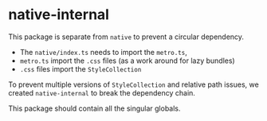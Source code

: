 # native-internal

This package is separate from `native` to prevent a circular dependency.

- The `native/index.ts` needs to import the `metro.ts`,
- `metro.ts` import the `.css` files (as a work around for lazy bundles)
- `.css` files import the `StyleCollection`

To prevent multiple versions of `StyleCollection` and relative path issues, we created `native-internal` to break the dependency chain.

This package should contain all the singular globals.
